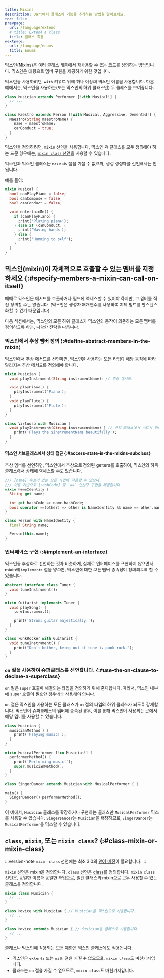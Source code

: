 ```yaml
---
title: Mixins
description: Dart에서 클래스에 기능을 추가하는 방법을 알아보세요.
toc: false
prevpage:
  url: /language/extend
  # title: Extend a class
  title: 클래스 확장
nextpage:
  url: /language/enums
  title: Enums
---
```


<?code-excerpt replace="/ *\/\/\s+ignore_for_file:[^\n]+\n//g; /(^|\n) *\/\/\s+ignore:[^\n]+\n/$1/g; /(\n[^\n]+) *\/\/\s+ignore:[^\n]+\n/$1\n/g; / *\/\/\s+ignore:[^\n]+//g; /([A-Z]\w*)\d\b/$1/g"?>

믹스인(Mixins)은 여러 클래스 계층에서 재사용할 수 있는 코드를 정의하는 방법입니다. 
믹스인은 대량으로 멤버 구현을 제공하기 위한 것입니다.

믹스인을 사용하려면, `with` 키워드 뒤에 하나 이상의 믹스인 이름을 사용합니다. 
다음 예에서는, 믹스인을 사용하는(또는 믹스인의 하위 클래스인) 두 클래스를 보여줍니다.

<?code-excerpt "misc/lib/language_tour/classes/orchestra.dart (musician-and-maestro)" replace="/(with.*) \{/[!$1!] {/g"?>
```dart
class Musician extends Performer [!with Musical!] {
  // ···
}

class Maestro extends Person [!with Musical, Aggressive, Demented!] {
  Maestro(String maestroName) {
    name = maestroName;
    canConduct = true;
  }
}
```

믹스인을 정의하려면, `mixin` 선언을 사용합니다. 
믹스인 _과_ 클래스를 모두 정의해야 하는 드문 경우에는, 
[`mixin class` 선언](#class-mixin-or-mixin-class)을 사용할 수 있습니다.

믹스인과 믹스인 클래스는 `extends` 절을 가질 수 없으며, 생성 생성자를 선언해서는 안 됩니다.

예를 들어:

<?code-excerpt "misc/lib/language_tour/classes/orchestra.dart (musical)"?>
```dart
mixin Musical {
  bool canPlayPiano = false;
  bool canCompose = false;
  bool canConduct = false;

  void entertainMe() {
    if (canPlayPiano) {
      print('Playing piano');
    } else if (canConduct) {
      print('Waving hands');
    } else {
      print('Humming to self');
    }
  }
}
```

## 믹스인(mixin)이 자체적으로 호출할 수 있는 멤버를 지정하세요 {:#specify-members-a-mixin-can-call-on-itself}

때때로 믹스인은 메서드를 호출하거나 필드에 액세스할 수 있어야 하지만, 
그 멤버를 직접 정의할 수는 없습니다.
(믹스인은 생성자 매개변수를 사용하여 자체 필드를 인스턴스화할 수 없기 때문입니다)

다음 섹션에서는, 
믹스인의 모든 하위 클래스가 믹스인의 동작이 의존하는 모든 멤버를 정의하도록 하는, 
다양한 전략을 다룹니다.

### 믹스인에서 추상 멤버 정의 {:#define-abstract-members-in-the-mixin}

믹스인에서 추상 메서드를 선언하면, 
믹스인을 사용하는 모든 타입이 해당 동작에 따라 달라지는 추상 메서드를 정의해야 합니다.

```dart
mixin Musician {
  void playInstrument(String instrumentName); // 추상 메서드.

  void playPiano() {
    playInstrument('Piano');
  }
  void playFlute() {
    playInstrument('Flute');
  }
}

class Virtuoso with Musician { 
  void playInstrument(String instrumentName) { // 하위 클래스에서 반드시 정의해야 합니다.
    print('Plays the $instrumentName beautifully');
  }  
} 
```

#### 믹스인 서브클래스에서 상태 접근 {:#access-state-in-the-mixins-subclass}

추상 멤버를 선언하면, 
믹스인에서 추상으로 정의된 getters를 호출하여, 
믹스인의 하위 클래스에서 상태에 액세스할 수도 있습니다.

```dart
/// [name] 속성이 있는 모든 타입에 적용할 수 있으며, 
/// 이를 기반으로 [hashCode] 및 `==` 연산자 구현을 제공합니다.
mixin NameIdentity {
  String get name;

  int get hashCode => name.hashCode;
  bool operator ==(other) => other is NameIdentity && name == other.name;
}

class Person with NameIdentity {
  final String name;

  Person(this.name);
}
```

### 인터페이스 구현 {:#implement-an-interface}

믹스인을 추상화로 선언하는 것과 비슷하게, 
실제로 인터페이스를 구현하지 않으면서 mixin에 `implements` 절을 넣으면, 
믹스인에 대한 모든 멤버 종속성이 정의되도록 할 수 있습니다.

```dart
abstract interface class Tuner {
  void tuneInstrument();
}

mixin Guitarist implements Tuner {
  void playSong() {
    tuneInstrument();

    print('Strums guitar majestically.');
  }
}

class PunkRocker with Guitarist {
  void tuneInstrument() {
    print("Don't bother, being out of tune is punk rock.");
  }
}
```

### `on` 절을 사용하여 슈퍼클래스를 선언합니다. {:#use-the-on-clause-to-declare-a-superclass}

`on` 절은 `super` 호출이 해결되는 타입을 정의하기 위해 존재합니다. 
따라서, 믹스인 내부에 `super` 호출이 필요한 경우에만 사용해야 합니다.

`on` 절은 믹스인을 사용하는 모든 클래스가 `on` 절의 타입의 하위 클래스가 되도록 강제합니다. 
믹스인이 슈퍼클래스의 멤버에 종속된 경우, 
이를 통해 믹스인이 사용되는 곳에서 해당 멤버를 사용할 수 있습니다.

```dart
class Musician {
  musicianMethod() {
    print('Playing music!');
  }
}

mixin MusicalPerformer [!on Musician!] {
  performerMethod() {
    print('Performing music!');
    super.musicianMethod();
  }
}

class SingerDancer extends Musician with MusicalPerformer { }

main() {
  SingerDancer().performerMethod();
}
```

이 예에서, 
`Musician` 클래스를 확장하거나 구현하는 클래스만 
`MusicalPerformer` 믹스를 사용할 수 있습니다. 
`SingerDancer`는 `Musician`을 확장하므로, 
`SingerDancer`는 `MusicalPerformer`를 믹스할 수 있습니다.

## `class`, `mixin`, 또는 `mixin class`? {:#class-mixin-or-mixin-class}

:::version-note
`mixin class` 선언에는 최소 3.0의 [언어 버전][language version]이 필요합니다.
:::

`mixin` 선언은 mixin을 정의합니다. 
`class` 선언은 [class][]를 정의합니다. 
`mixin class` 선언은, 동일한 이름과 동일한 타입으로,
일반 클래스와 mixin으로 모두 사용할 수 있는 클래스를 정의합니다.

```dart
mixin class Musician {
  // ...
}

class Novice with Musician { // Musician을 믹스인으로 사용합니다.
  // ...
}

class Novice extends Musician { // Musician을 클래스로 사용합니다.
  // ...
}
```

클래스나 믹스인에 적용되는 모든 제한은 믹스인 클래스에도 적용됩니다.

- 믹스인은 `extends` 또는 `with` 절을 가질 수 없으므로, `mixin class`도 마찬가지입니다.
- 클래스는 `on` 절을 가질 수 없으므로, `mixin class`도 마찬가지입니다.

[language version]: /guides/language/evolution#language-versioning
[class]: /language/classes
[class modifiers]: /language/class-modifiers
